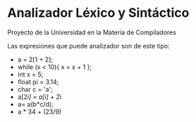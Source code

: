 # Analizador Léxico y Sintáctico

 Proyecto de la Universidad en la Materia de Compiladores

Las expresiones que puede analizador son de este tipo:

- a = 2[1 + 2];
- while (x < 10){
  x = x + 1
 };
- int x = 5;
- float pi = 3.14;
- char c = 'a';
- a[2*i] = a[i] + 2*i
- a= a(b*c/d);
- a * 34 + (23/9)

